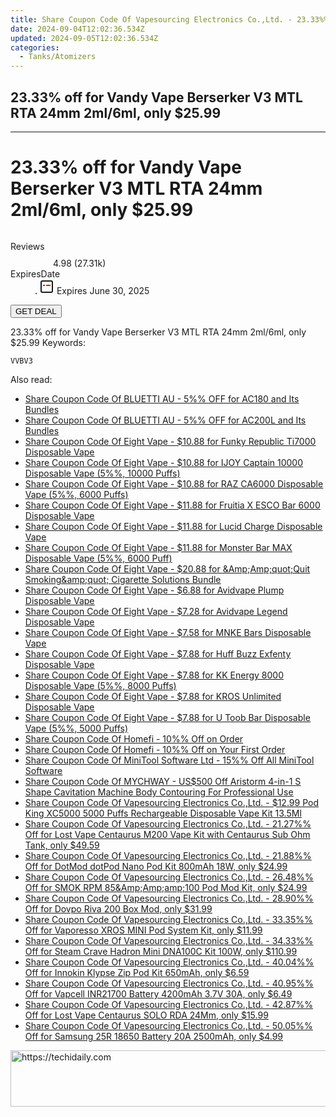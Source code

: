 ```yaml
---
title: Share Coupon Code Of Vapesourcing Electronics Co.,Ltd. - 23.33%% Off for Vandy Vape Berserker V3 MTL RTA 24Mm 2Ml/6ml, only $25.99
date: 2024-09-04T12:02:36.534Z
updated: 2024-09-05T12:02:36.534Z
categories:
  - Tanks/Atomizers
---
```


## 23.33% off for Vandy Vape Berserker V3 MTL RTA 24mm 2ml/6ml, only $25.99

<hr>
<main class="px-4 py-6 sm:p-6 md:px-8 md:py-10">
  <div class="mx-auto grid max-w-4xl grid-cols-1 lg:max-w-5xl lg:grid-cols-2 lg:gap-x-20">
    <div class="relative col-start-1 row-start-1 flex flex-col-reverse rounded-lg bg-gradient-to-t from-black/75 via-black/0 p-3 sm:row-start-2 sm:bg-none sm:p-0 lg:row-start-1">
      <h1 class="mt-1 text-lg font-semibold text-white sm:text-slate-900 md:text-2xl dark:sm:text-white">23.33% off for Vandy Vape Berserker V3 MTL RTA 24mm 2ml/6ml, only $25.99</h1>
    </div>
        <div class="col-start-1 col-end-3 row-start-1 grid gap-4 sm:mb-6 sm:grid-cols-4 lg:col-start-2 lg:row-span-6 lg:row-end-6 lg:mb-0 lg:gap-6">
      <img src="https://static.shareasale.com/image/90958/deal/000000_1648009403809.png" alt="" class="h-60 w-full rounded-lg object-cover sm:col-span-2 sm:h-52 lg:col-span-full" loading="lazy" />
    </div>
        <dl class="row-start-2 mt-4 flex items-center text-xs font-medium sm:row-start-3 sm:mt-1 md:mt-2.5 lg:row-start-2">
      <dt class="sr-only">Reviews</dt>
      <dd class="flex items-center text-indigo-600 dark:text-indigo-400">
        <svg width="24" height="24" fill="none" aria-hidden="true" class="mr-1 stroke-current dark:stroke-indigo-500">
          <path d="m12 5 2 5h5l-4 4 2.103 5L12 16l-5.103 3L9 14l-4-4h5l2-5Z" stroke-width="2" stroke-linecap="round" stroke-linejoin="round" />
        </svg>
        <span>4.98 <span class="font-normal text-slate-400">(27.31k)</span></span>
      </dd>
      <dt class="sr-only">ExpiresDate</dt>
      <dd class="flex items-center">
        <svg width="2" height="2" aria-hidden="true" fill="currentColor" class="mx-3 text-slate-300">
          <circle cx="1" cy="1" r="1" />
        </svg>
        <svg width="24" height="24" viewBox="0 0 24 24" fill="none" stroke="currentColor" stroke-width="2">
          <rect x="3" y="3" width="18" height="18" rx="2" fill="#fff" />
          <path d="M6 10L18 10" stroke="red" stroke-width="2" fill="none" />
          <path d="M10 6L10 18" stroke="#fff" stroke-width="2" fill="none" />
        </svg>
        Expires June 30, 2025      </dd>
    </dl>
    <div class="col-start-1 row-start-3 mt-4 self-center sm:col-start-2 sm:row-span-2 sm:row-start-2 sm:mt-0 lg:col-start-1 lg:row-start-3 lg:row-end-4 lg:mt-6">
      <button type="button" onClick="javascript:window.open(decodeURIComponent('https%3A%2F%2Fwww.shareasale.com%2Fu.cfm%3Fd%3D893727%26m%3D90958%26u%3D4338022'), '_blank');void(0);" class="rounded-lg bg-red-600 px-3 py-2 text-sm font-medium leading-6 text-white">GET DEAL</button>
    </div>
    <p class="col-start-1 mt-4 text-sm leading-6 sm:col-span-2 lg:col-span-1 lg:row-start-4 lg:mt-6 dark:text-slate-400">23.33% off for Vandy Vape Berserker V3 MTL RTA 24mm 2ml/6ml, only $25.99 Keywords: </p>
    <p class="mt-4">
      <code class="bg-purple-900 p-4 text-sm font-bold tracking-widest text-white">VVBV3</code>
    </p>
  </div>
</main>
<span class="atpl-alsoreadstyle">Also read:</span>
<div><ul>
<li><a href="https://coupons.techidaily.com/coupon-1227451-share-109567-sale/"><u>Share Coupon Code Of BLUETTI AU - 5%% OFF for AC180 and Its Bundles</u></a></li>
<li><a href="https://coupons.techidaily.com/coupon-1227453-share-109567-sale/"><u>Share Coupon Code Of BLUETTI AU - 5%% OFF for AC200L and Its Bundles</u></a></li>
<li><a href="https://coupons.techidaily.com/coupon-1083760-share-59344-sale/"><u>Share Coupon Code Of Eight Vape - $10.88 for Funky Republic Ti7000 Disposable Vape</u></a></li>
<li><a href="https://coupons.techidaily.com/coupon-1084491-share-59344-sale/"><u>Share Coupon Code Of Eight Vape - $10.88 for IJOY Captain 10000 Disposable Vape (5%%, 10000 Puffs)</u></a></li>
<li><a href="https://coupons.techidaily.com/coupon-1083758-share-59344-sale/"><u>Share Coupon Code Of Eight Vape - $10.88 for RAZ CA6000 Disposable Vape (5%%, 6000 Puffs)</u></a></li>
<li><a href="https://coupons.techidaily.com/coupon-1083528-share-59344-sale/"><u>Share Coupon Code Of Eight Vape - $11.88 for Fruitia X ESCO Bar 6000 Disposable Vape</u></a></li>
<li><a href="https://coupons.techidaily.com/coupon-1083761-share-59344-sale/"><u>Share Coupon Code Of Eight Vape - $11.88 for Lucid Charge Disposable Vape</u></a></li>
<li><a href="https://coupons.techidaily.com/coupon-1081569-share-59344-sale/"><u>Share Coupon Code Of Eight Vape - $11.88 for Monster Bar MAX Disposable Vape (5%%, 6000 Puff)</u></a></li>
<li><a href="https://coupons.techidaily.com/coupon-1083762-share-59344-sale/"><u>Share Coupon Code Of Eight Vape - $20.88 for &Amp;Amp;quot;Quit Smoking&amp;amp;quot; Cigarette Solutions Bundle</u></a></li>
<li><a href="https://coupons.techidaily.com/coupon-1083526-share-59344-sale/"><u>Share Coupon Code Of Eight Vape - $6.88 for Avidvape Plump Disposable Vape</u></a></li>
<li><a href="https://coupons.techidaily.com/coupon-1083529-share-59344-sale/"><u>Share Coupon Code Of Eight Vape - $7.28 for Avidvape Legend Disposable Vape</u></a></li>
<li><a href="https://coupons.techidaily.com/coupon-1083527-share-59344-sale/"><u>Share Coupon Code Of Eight Vape - $7.58 for MNKE Bars Disposable Vape</u></a></li>
<li><a href="https://coupons.techidaily.com/coupon-1083530-share-59344-sale/"><u>Share Coupon Code Of Eight Vape - $7.88 for Huff Buzz Exfenty Disposable Vape</u></a></li>
<li><a href="https://coupons.techidaily.com/coupon-1083766-share-59344-sale/"><u>Share Coupon Code Of Eight Vape - $7.88 for KK Energy 8000 Disposable Vape (5%%, 8000 Puffs)</u></a></li>
<li><a href="https://coupons.techidaily.com/coupon-1083757-share-59344-sale/"><u>Share Coupon Code Of Eight Vape - $7.88 for KROS Unlimited Disposable Vape</u></a></li>
<li><a href="https://coupons.techidaily.com/coupon-1081516-share-59344-sale/"><u>Share Coupon Code Of Eight Vape - $7.88 for U Toob Bar Disposable Vape (5%%, 5000 Puffs)</u></a></li>
<li><a href="https://coupons.techidaily.com/coupon-1072100-share-136652-sale/"><u>Share Coupon Code Of Homefi - 10%% Off on Order</u></a></li>
<li><a href="https://coupons.techidaily.com/coupon-1007207-share-136652-sale/"><u>Share Coupon Code Of Homefi - 10%% Off on Your First Order</u></a></li>
<li><a href="https://coupons.techidaily.com/coupon-884641-share-115521-sale/"><u>Share Coupon Code Of MiniTool Software Ltd - 15%% Off All MiniTool Software</u></a></li>
<li><a href="https://coupons.techidaily.com/coupon-1084041-share-113233-sale/"><u>Share Coupon Code Of MYCHWAY - US$500 Off Aristorm 4-in-1 S Shape Cavitation Machine Body Contouring For Professional Use</u></a></li>
<li><a href="https://coupons.techidaily.com/coupon-928711-share-90958-sale/"><u>Share Coupon Code Of Vapesourcing Electronics Co.,Ltd. - $12.99 Pod King XC5000 5000 Puffs Rechargeable Disposable Vape Kit 13.5Ml</u></a></li>
<li><a href="https://coupons.techidaily.com/coupon-967927-share-90958-sale/"><u>Share Coupon Code Of Vapesourcing Electronics Co.,Ltd. - 21.27%% Off for Lost Vape Centaurus M200 Vape Kit with Centaurus Sub Ohm Tank, only $49.59</u></a></li>
<li><a href="https://coupons.techidaily.com/coupon-997665-share-90958-sale/"><u>Share Coupon Code Of Vapesourcing Electronics Co.,Ltd. - 21.88%% Off for DotMod dotPod Nano Pod Kit 800mAh 18W, only $24.99</u></a></li>
<li><a href="https://coupons.techidaily.com/coupon-941775-share-90958-sale/"><u>Share Coupon Code Of Vapesourcing Electronics Co.,Ltd. - 26.48%% Off for SMOK RPM 85&Amp;Amp;amp;100 Pod Mod Kit, only $24.99</u></a></li>
<li><a href="https://coupons.techidaily.com/coupon-854798-share-90958-sale/"><u>Share Coupon Code Of Vapesourcing Electronics Co.,Ltd. - 28.90%% Off for Dovpo Riva 200 Box Mod, only $31.99</u></a></li>
<li><a href="https://coupons.techidaily.com/coupon-823580-share-90958-sale/"><u>Share Coupon Code Of Vapesourcing Electronics Co.,Ltd. - 33.35%% Off for Vaporesso XROS MINI Pod System Kit, only $11.99</u></a></li>
<li><a href="https://coupons.techidaily.com/coupon-875518-share-90958-sale/"><u>Share Coupon Code Of Vapesourcing Electronics Co.,Ltd. - 34.33%% Off for Steam Crave Hadron Mini DNA100C Kit 100W, only $110.99</u></a></li>
<li><a href="https://coupons.techidaily.com/coupon-1037475-share-90958-sale/"><u>Share Coupon Code Of Vapesourcing Electronics Co.,Ltd. - 40.04%% Off for Innokin Klypse Zip Pod Kit 650mAh, only $6.59</u></a></li>
<li><a href="https://coupons.techidaily.com/coupon-933468-share-90958-sale/"><u>Share Coupon Code Of Vapesourcing Electronics Co.,Ltd. - 40.95%% Off for Vapcell INR21700 Battery 4200mAh 3.7V 30A, only $6.49</u></a></li>
<li><a href="https://coupons.techidaily.com/coupon-880263-share-90958-sale/"><u>Share Coupon Code Of Vapesourcing Electronics Co.,Ltd. - 42.87%% Off for Lost Vape Centaurus SOLO RDA 24Mm, only $15.99</u></a></li>
<li><a href="https://coupons.techidaily.com/coupon-899319-share-90958-sale/"><u>Share Coupon Code Of Vapesourcing Electronics Co.,Ltd. - 50.05%% Off for Samsung 25R 18650 Battery 20A 2500mAh, only $4.99</u></a></li>
</ul></div>

<ins class="adsbygoogle"
      style="display:block"
      data-ad-client="ca-pub-7571918770474297"
      data-ad-slot="8358498916"
      data-ad-format="auto"
      data-full-width-responsive="true"></ins>
<!-- affiliate ads begin -->
<a href="https://appsumo.8odi.net/c/5597632/2123734/7443" target="_top" id="2123734">
  <img src="//a.impactradius-go.com/display-ad/7443-2123734" border="0" alt="https://techidaily.com" width="728" height="90"/>
</a>
<img height="0" width="0" src="https://appsumo.8odi.net/i/5597632/2123734/7443" style="position:absolute;visibility:hidden;" border="0" />
<!-- affiliate ads end -->
